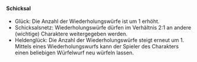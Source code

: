 #### Schicksal

* Glück: Die Anzahl der Wiederholungswürfe ist um 1 erhöht.
* Schicksalsnetz: Wiederholungswürfe dürfen im Verhältnis 2:1 an andere (wichtige) Charaktere weitergegeben werden.
* Heldenglück: Die Anzahl der Wiederholungswürfe steigt erneut um 1. Mittels eines Wiederholungswurfs kann der
Spieler des Charakters einen beliebigen Würfelwurf neu würfeln lassen.
